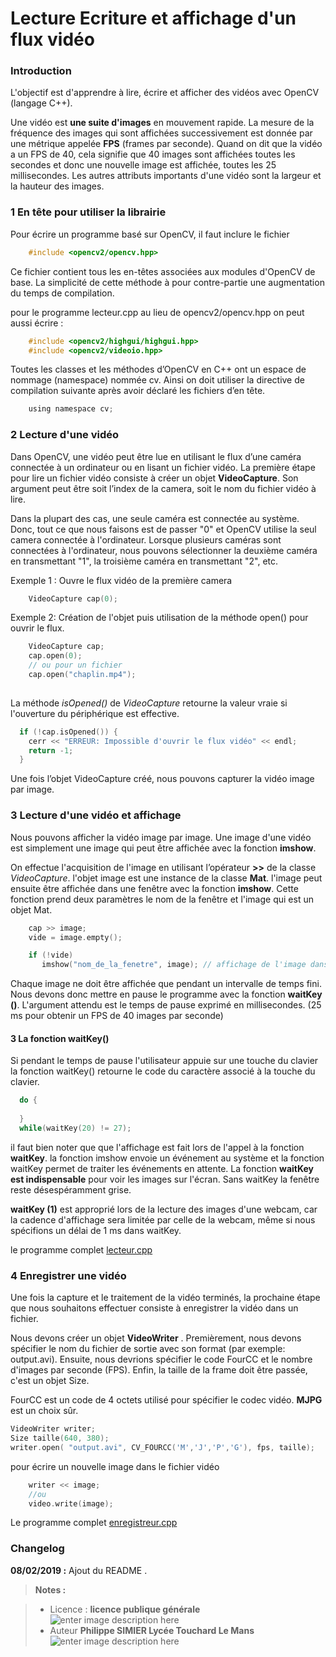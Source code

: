 ﻿Lecture Ecriture et affichage d'un flux vidéo
===================

### Introduction

L'objectif est d'apprendre à lire, écrire et afficher des vidéos avec OpenCV (langage C++).

Une vidéo est **une suite d'images** en mouvement rapide. La mesure de la fréquence des images qui sont affichées successivement  est donnée par une métrique appelée **FPS** (frames par seconde).  Quand on dit que la vidéo a un FPS de 40, cela signifie que 40 images sont affichées toutes les secondes et donc  une nouvelle image est affichée, toutes les 25 millisecondes. Les autres attributs importants d'une vidéo sont la largeur et la hauteur des images.




### 1 En tête pour utiliser la librairie

Pour écrire un programme basé sur OpenCV, il faut inclure le fichier 
```c
    #include <opencv2/opencv.hpp>
```
Ce fichier contient tous les en-têtes associées aux modules d'OpenCV de base. La simplicité de cette méthode à pour contre-partie une augmentation du temps de compilation.

pour le programme lecteur.cpp au lieu de opencv2/opencv.hpp on peut aussi  écrire :
```c
    #include <opencv2/highgui/highgui.hpp>
    #include <opencv2/videoio.hpp>
```
Toutes les classes et les méthodes d’OpenCV en C++ ont un espace de nommage (namespace) 
nommée cv. Ainsi on doit utiliser la directive de compilation suivante après avoir déclaré les 
fichiers d’en tête.
```c
    using namespace cv;
```

### 2 Lecture d'une vidéo

Dans OpenCV, une vidéo peut être lue en utilisant le flux d’une caméra connectée à un ordinateur ou en lisant un fichier vidéo. La première étape pour lire un fichier vidéo consiste à créer un objet **VideoCapture**. Son argument peut être soit l’index de la camera, soit le nom du fichier vidéo à lire.

Dans la plupart des cas, une seule caméra est connectée au système. Donc, tout ce que nous faisons est de passer "0" et OpenCV utilise la seul camera connectée à l'ordinateur. Lorsque plusieurs caméras sont connectées à l'ordinateur, nous pouvons sélectionner la deuxième caméra en transmettant "1", la troisième caméra en transmettant "2", etc.

Exemple 1 : Ouvre le flux vidéo de la première camera
```cpp
	VideoCapture cap(0);
```
Exemple 2: Création de l'objet puis utilisation de la méthode open() pour ouvrir le flux.
```cpp
	VideoCapture cap;
	cap.open(0);
	// ou pour un fichier
	cap.open("chaplin.mp4");
	
```

La méthode *isOpened()* de *VideoCapture* retourne la valeur vraie  si l'ouverture du périphérique est effective.

```cpp
  if (!cap.isOpened()) {
    cerr << "ERREUR: Impossible d'ouvrir le flux vidéo" << endl;
    return -1;
  }
```
Une fois l’objet VideoCapture créé, nous pouvons capturer la vidéo image par image.
 

### 3 Lecture d'une vidéo et affichage

Nous pouvons afficher la vidéo image par image. Une image d'une vidéo est simplement une image qui peut être affichée avec la fonction **imshow**.

On effectue l'acquisition de l'image en utilisant l’opérateur **>>** de la classe *VideoCapture*. l'objet image est une instance de la classe **Mat**.
l'image peut ensuite être  affichée dans une fenêtre avec la fonction **imshow**. Cette fonction prend deux paramètres le nom de la fenêtre et l'image qui est un objet Mat.

```cpp
    cap >> image;
    vide = image.empty();

    if (!vide)
       imshow("nom_de_la_fenetre", image); // affichage de l'image dans la fenêtre
```

Chaque image ne doit être affichée que pendant un intervalle de temps fini. Nous devons donc mettre en pause le programme avec la fonction **waitKey ()**. L'argument attendu est le temps de pause exprimé en millisecondes. (25 ms pour obtenir un FPS de 40 images par seconde)

#### 3 La fonction waitKey()

Si pendant le temps de pause  l'utilisateur  appuie sur une touche du clavier la fonction waitKey() retourne le code du caractère associé à la touche du clavier.
```cpp
  do {
    
  }
  while(waitKey(20) != 27);
```

il faut bien noter que que l'affichage est fait lors de l'appel à la fonction **waitKey**. la fonction imshow envoie un événement au système et la fonction waitKey permet de traiter les événements en attente. La fonction **waitKey est indispensable** pour voir les images sur l'écran. Sans waitKey la fenêtre reste désespéramment grise. 

**waitKey (1)** est approprié lors de la lecture des images d'une webcam, car la cadence d'affichage sera limitée par celle de la webcam, même si nous spécifions un délai de 1 ms dans waitKey.

le programme complet [lecteur.cpp](https://github.com/PhilippeSimier/apprendre_openCV/blob/master/02_VideoLectureEcriture/lecteur.cpp)

### 4 Enregistrer une vidéo

Une fois la capture et le traitement de la vidéo terminés, la prochaine étape que nous souhaitons effectuer consiste à enregistrer la vidéo dans un fichier.

Nous devons créer un objet **VideoWriter** . Premièrement, nous devons spécifier le nom du fichier de sortie avec son format (par exemple: output.avi). Ensuite, nous devrions spécifier le code FourCC et le nombre d'images par seconde (FPS). Enfin, la taille de la frame doit être passée, c'est un objet Size.

FourCC est un code de 4 octets utilisé pour spécifier le codec vidéo. **MJPG** est un choix sûr.
```cpp
VideoWriter writer;
Size taille(640, 380);
writer.open( "output.avi", CV_FOURCC('M','J','P','G'), fps, taille);
```
pour écrire un nouvelle image dans le fichier vidéo 

```cpp
    writer << image;
    //ou
    video.write(image);
```
 Le programme complet [enregistreur.cpp](https://github.com/PhilippeSimier/apprendre_openCV/blob/master/02_VideoLectureEcriture/enregistreur.cpp)
 

 
### Changelog

 **08/02/2019 :** Ajout du README . 
 
 
> **Notes :**


> - Licence : **licence publique générale** ![enter image description here](https://img.shields.io/badge/licence-GPL-green.svg)
> - Auteur **Philippe SIMIER Lycée Touchard Le Mans**
>  ![enter image description here](https://img.shields.io/badge/built-passing-green.svg)
<!-- TOOLBOX 

Génération des badges : https://shields.io/
Génération de ce fichier : https://stackedit.io/editor#
https://docplayer.fr/15188945-Le-traitement-d-images-avec-opencv.html

